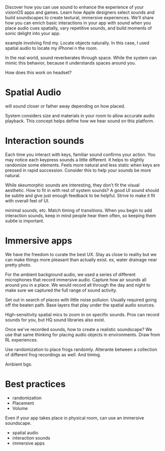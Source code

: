 Discover how you can use sound to enhance the experience of your visionOS apps and games. Learn how Apple designers select sounds and build soundscapes to create textural, immersive experiences. We'll share how you can enrich basic interactions in your app with sound when you place audio cues spatially, vary repetitive sounds, and build moments of sonic delight into your app.

example involving find my.  Locate objects naturally.  In this case, I used spatial audio to locate my iPhonei n the room.

In the real world, sound reverberates through space.  While the system can mimic this behavior, because it understands spaces around you.

How does this work on headset?

# Spatial Audio

will sound closer or father away depending on how placed.

System considers size and materials in your room to allow accurate audio playback.  This concept helps define how we hear sound on this platform.






# Interaction sounds
Each time you interact with keys, familiar sound confirms your action.  You may notice each keypress sounds a little different.  It helps to slightly randomize some elements.  Feels more natural and less static when keys are pressed in rapid succession.  Consider this to help your sounds be more natural.

While skeumorphic sounds are interesting, they don't fit the visual aesthetic.  How to fit in with rest of system sounds?  A good UI sound should be subtle and give just enough feedback to be helpful.  Strive to make it fit with overall feel of UI.

minimal sounds, etc.  Match timing of transitions.  When you begin to add interaction sounds, keep in mind people hear them often, so keeping them subtle is important.

# Immersive apps

We have the freedom to curate the best UX.  Stay as close to reality but we can make things more pleasant than actually exist.  ex, water drainage near pretty photo.

For the ambient background  audio, we used a series of different microphones that record immersive audio.  Capture how air sounds all around you in a place.  We would record all through the day and night to make sure we captured the full range of sound activity.

Set out in search of places with little noise polluion.  Usually required going off the beaten path.  Base layers that play under the spatial audio sources.

High-sensitivity spatial mics to zoom in on specific sounds.  Pros can record sounds for you, but HQ sound libraries also exist.

Once we've recorded sounds, how to create a realistic soundscape?  We use that same thinking for placing audio objects in environments.  Draw from RL experiences.  

Use randomization to place frogs randomly.  Alterante between a collection of different frog recordings as well.  And timing.

Ambient bgs.  

# Best practices
* randomization
* Placement
* Volume

Even if your app takes place in physical room, can use an immersive soundscape.  


* spatial audio
* interaction sounds
* immersive apps


